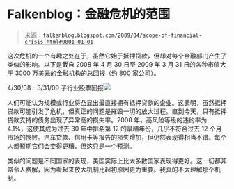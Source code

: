 <!--yml

类别：未分类

日期：2024 年 05 月 12 日 22:09:09

-->

# Falkenblog：金融危机的范围

> 来源：[`falkenblog.blogspot.com/2009/04/scope-of-financial-crisis.html#0001-01-01`](http://falkenblog.blogspot.com/2009/04/scope-of-financial-crisis.html#0001-01-01)

这次危机的一个有趣之处在于，虽然它始于抵押贷款，但却对每个金融部门产生了类似的影响。以下是截自 2008 年 4 月 30 日至 2009 年 3 月 31 日的各种市值大于 3000 万美元的金融机构的总回报（约 800 家公司）。

4/30/08 - 3/31/09 子行业股票回报![](https://blogger.googleusercontent.com/img/b/R29vZ2xl/AVvXsEj_DTQqroRciVRc7MrfSlo5ws7rLuuvqqm2KyVYtwE-iMhfcxNzGtaznknPWszVBpz_Tm6YjTT3f5iQjzYgQICv_0nGWSajVcxcQcrBb7_KiRuF-T9w9iQPcuklaQOV5zFMboEgug/s1600-h/finlosses.jpg)

人们可能认为规模或行业将凸显出最直接拥有抵押贷款的企业。这表明，虽然抵押贷款可能引发了危机，但真正的问题是摧毁一切的放大过程。直到今天，只有抵押贷款支持的债务出现了异常高的损失率。2008 年，高风险等级的违约率为 4.1%，这使其成为过去 30 年中排名第 12 的最糟年份，几乎不符合过去 12 个月市场的惨败。汽车贷款、信用卡等报告的损失增加，但仍然表现得相当不错。每个人都预期它们会变得更糟，但这只是一个预测。

类似的问题是不同国家的表现，美国实际上比大多数国家表现得更好。这一切都非常令人费解，因为看起来放大机制比起初原因更为重要。我真的不太理解那个机制。
